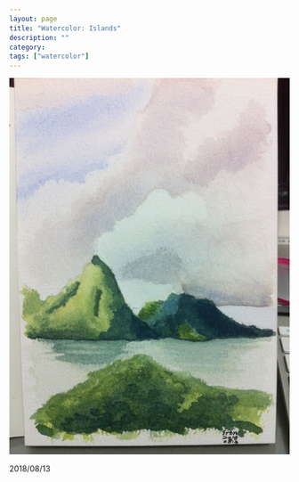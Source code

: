 ```yaml
---
layout: page
title: "Watercolor: Islands"
description: ""
category:
tags: ["watercolor"]
---
```


![Islands](/assets/images/watercolor-0020.jpg)

2018/08/13
